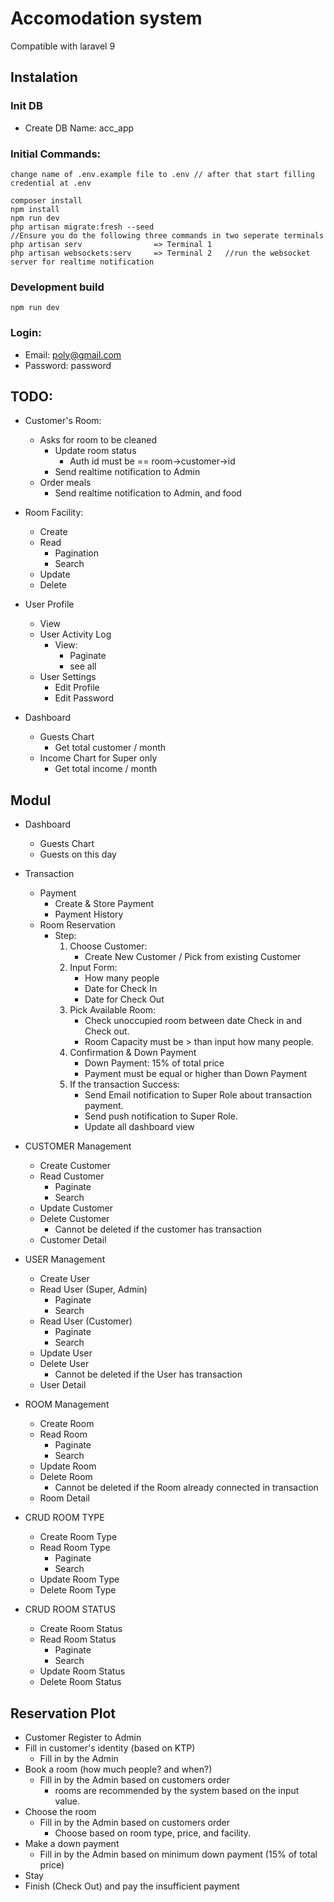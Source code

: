 # Accomodation system

Compatible with laravel 9

## Instalation 

### Init DB
- Create DB Name: acc_app

### Initial Commands:
```
change name of .env.example file to .env // after that start filling credential at .env

composer install
npm install 
npm run dev
php artisan migrate:fresh --seed
//Ensure you do the following three commands in two seperate terminals
php artisan serv                => Terminal 1
php artisan websockets:serv     => Terminal 2   //run the websocket server for realtime notification
```

### Development build
```
npm run dev
```

### Login:
- Email: poly@gmail.com
- Password: password

## TODO:
- Customer's Room:
    - Asks for room to be cleaned
        - Update room status
            - Auth id must be == room->customer->id 
        - Send realtime notification to Admin
    - Order meals
        - Send realtime notification to Admin, and food

- Room Facility:
    - Create
    - Read
        - Pagination
        - Search
    - Update
    - Delete

- User Profile
    - View
    - User Activity Log
        - View:
            - Paginate
            - see all
    - User Settings
        - Edit Profile
        - Edit Password

- Dashboard
    - Guests Chart
        - Get total customer / month
    - Income Chart for Super only
        - Get total income / month

## Modul
- Dashboard
    - Guests Chart
    - Guests on this day

- Transaction
    - Payment
        - Create & Store Payment
        - Payment History
    - Room Reservation
        - Step:
            1. Choose Customer:
                - Create New Customer / Pick from existing Customer
            2. Input Form:
                - How many people
                - Date for Check In
                - Date for Check Out
            3. Pick Available Room:
                - Check unoccupied room between date Check in and Check out.
                - Room Capacity must be > than input how many people.
            4. Confirmation & Down Payment
                - Down Payment: 15% of total price
                - Payment must be equal or higher than Down Payment
            5. If the transaction Success:
                - Send Email notification to Super Role about transaction payment.
                - Send push notification to Super Role.
                - Update all dashboard view

- CUSTOMER Management
    - Create Customer
    - Read Customer
        - Paginate
        - Search
    - Update Customer
    - Delete Customer
        - Cannot be deleted if the customer has transaction
    - Customer Detail

- USER Management
    - Create User
    - Read User (Super, Admin)
        - Paginate
        - Search
    - Read User (Customer)
        - Paginate
        - Search
    - Update User
    - Delete User
        - Cannot be deleted if the User has transaction
    - User Detail

- ROOM Management
    - Create Room
    - Read Room
        - Paginate
        - Search
    - Update Room
    - Delete Room
        - Cannot be deleted if the Room already connected in transaction
    - Room Detail

- CRUD ROOM TYPE
    - Create Room Type
    - Read Room Type
        - Paginate 
        - Search
    - Update Room Type
    - Delete Room Type

- CRUD ROOM STATUS
    - Create Room Status
    - Read Room Status
        - Paginate
        - Search
    - Update Room Status
    - Delete Room Status



## Reservation Plot

- Customer Register to Admin
- Fill in customer's identity (based on KTP)
    - Fill in by the Admin
- Book a room (how much people? and when?)
    - Fill in by the Admin based on customers order
        - rooms are recommended by the system based on the input value.
- Choose the room
    - Fill in by the Admin based on customers order
        - Choose based on room type, price, and facility.
- Make a down payment
    - Fill in by the Admin based on minimum down payment (15% of total price)
- Stay
- Finish (Check Out) and pay the insufficient payment

